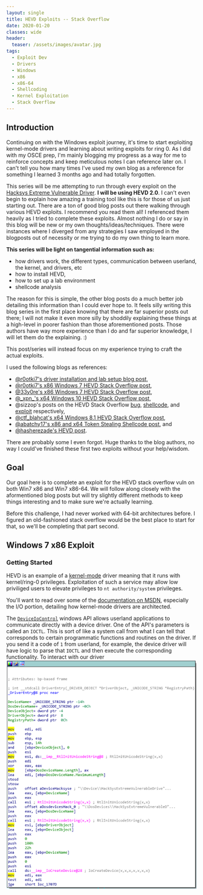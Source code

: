 ```yaml
---
layout: single
title: HEVD Exploits -- Stack Overflow
date: 2020-01-20
classes: wide
header:
  teaser: /assets/images/avatar.jpg
tags:
  - Exploit Dev
  - Drivers
  - Windows
  - x86
  - x86-64
  - Shellcoding
  - Kernel Exploitation
  - Stack Overflow
---
```


## Introduction
Continuing on with the Windows exploit journey, it's time to start exploiting kernel-mode drivers and learning about writing exploits for ring 0. As I did with my OSCE prep, I'm mainly blogging my progress as a way for me to reinforce concepts and keep meticulous notes I can reference later on. I can't tell you how many times I've used my own blog as a reference for something I learned 3 months ago and had totally forgotten. 

This series will be me attempting to run through every exploit on the [Hacksys Extreme Vulnerable Driver](https://github.com/hacksysteam/HackSysExtremeVulnerableDriver). **I will be using HEVD 2.0**. I can't even begin to explain how amazing a training tool like this is for those of us just starting out. There are a ton of good blog posts out there walking through various HEVD exploits. I recommend you read them all! I referenced them heavily as I tried to complete these exploits. Almost nothing I do or say in this blog will be new or my own thoughts/ideas/techniques. There were instances where I diverged from any strategies I saw employed in the blogposts out of necessity or me trying to do my own thing to learn more.

**This series will be light on tangential information such as:**
+ how drivers work, the different types, communication between userland, the kernel, and drivers, etc
+ how to install HEVD,
+ how to set up a lab environment
+ shellcode analysis

The reason for this is simple, the other blog posts do a much better job detailing this information than I could ever hope to. It feels silly writing this blog series in the first place knowing that there are far superior posts out there; I will not make it even more silly by shoddily explaining these things at a high-level in poorer fashion than those aforementioned posts. Those authors have way more experience than I do and far superior knowledge, I will let them do the explaining. :)

This post/series will instead focus on my experience trying to craft the actual exploits. 

I used the following blogs as references:
+ [@r0otki7's driver installation and lab setup blog post](https://rootkits.xyz/blog/2017/06/kernel-setting-up/),
+ [@r0otki7's x86 Windows 7 HEVD Stack Overflow post](https://rootkits.xyz/blog/2017/08/kernel-stack-overflow/),
+ [@33y0re's x86 Windows 7 HEVD Stack Overflow post](https://connormcgarr.github.io/Part-1-Kernel-Exploitation/),
+ [@\_xpn\_'s x64 Windows 10 HEVD Stack Overflow post](https://blog.xpnsec.com/hevd-stack-overflow/),
+ @sizzop's posts on the HEVD Stack Overflow [bug](https://sizzop.github.io/2016/07/06/kernel-hacking-with-hevd-part-2.html), [shellcode](https://sizzop.github.io/2016/07/07/kernel-hacking-with-hevd-part-3.html), and [exploit](https://sizzop.github.io/2016/07/08/kernel-hacking-with-hevd-part-4.html) respectively,
+ [@ctf_blahcat's x64 Windows 8.1 HEVD Stack Overflow post](https://blahcat.github.io/2017/08/18/first-exploit-in-windows-kernel-hevd/),
+ [@abatchy17's x86 and x64 Token Stealing Shellcode post](https://www.abatchy.com/2018/01/kernel-exploitation-2), and
+ [@hasherezade's HEVD post](https://hshrzd.wordpress.com/2017/06/05/starting-with-windows-kernel-exploitation-part-2/).

There are probably some I even forgot. Huge thanks to the blog authors, no way I could've finished these first two exploits without your help/wisdom. 

## Goal
Our goal here is to complete an exploit for the HEVD stack overflow vuln on both Win7 x86 and Win7 x86-64. We will follow along closely with the aformentioned blog posts but will try slightly different methods to keep things interesting and to make sure we're actually learning. 

Before this challenge, I had never worked with 64-bit architectures before. I figured an old-fashioned stack overflow would be the best place to start for that, so we'll be completing that part second. 

## Windows 7 x86 Exploit

### Getting Started
HEVD is an example of a [kernel-mode](https://docs.microsoft.com/en-us/windows-hardware/drivers/kernel/types-of-windows-drivers) driver meaning that it runs with kernel/ring-0 privileges. Exploitation of such a service may allow low priviliged users to elevate privileges to `nt authority/system` privileges. 

You'll want to read over some of the [documentation on MSDN](https://docs.microsoft.com/en-us/windows-hardware/drivers/kernel/), especially the I/O portion, detailing how kernel-mode drivers are architected. 

The [`DeviceIoControl`](https://docs.microsoft.com/en-us/windows/win32/devio/device-input-and-output-control-ioctl-) windows API allows userland applications to communicate directly with a device driver. One of the API's parameters is called an `IOCTL`. This is sort of like a system call from what I can tell that corresponds to certain programmatic functions and routines on the driver. If you send it a code of `1` from userland, for example, the device driver will have logic to parse that `IOCTL` and then execute the corresponding functionality. To interact with our driver 
![](/assets/images/AWE/DriverEntry.PNG)
